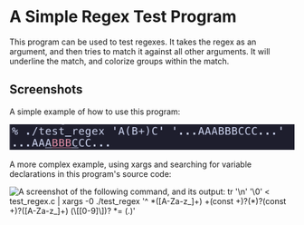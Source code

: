 # A Simple Regex Test Program

This program can be used to test regexes. It takes the regex as an argument, and then tries to match it against all other arguments. It will underline the match, and colorize groups within the match. 

## Screenshots

A simple example of how to use this program:

![A screenshot of the following command, and its output: ./test_regex 'A(B+)C' '...AAABBBCCC...'](./.screenshots/simple_example.png)

A more complex example, using xargs and searching for variable declarations in this program's source code:

![A screenshot of the following command, and its output: tr '\n' '\0' < test_regex.c | xargs -0 ./test_regex '^ *(\[A-Za-z_\]+) +(const +)?(\*)?(const +)?(\[A-Za-z_\]+) *(\\[\[0-9\]*\\])? *= *(.*)'](./.screenshots/complex_example.png)
